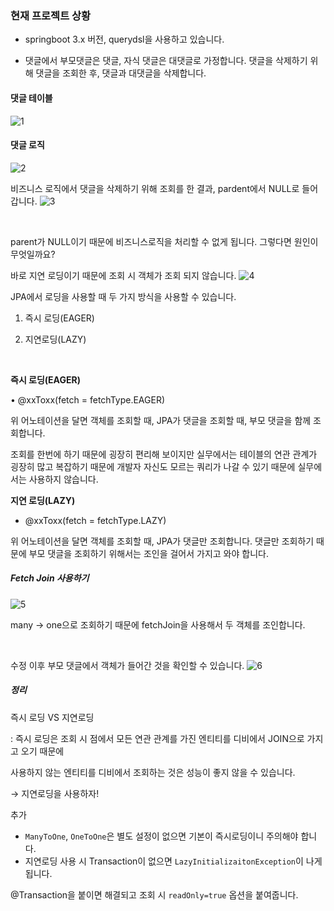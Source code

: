 ### 현재 프로젝트 상황

- springboot 3.x 버전, querydsl을 사용하고 있습니다.
  
- 댓글에서 부모댓글은 댓글, 자식 댓글은 대댓글로 가정합니다. 댓글을 삭제하기 위해 댓글을 조회한 후, 댓글과 대댓글을 삭제합니다.

#### 댓글 테이블

![1](https://github.com/greeneryjin/Engineering-Blog/assets/87289562/4408beed-c9d1-4efd-ac6f-dae455f7eada)

#### 댓글 로직
![2](https://github.com/greeneryjin/Engineering-Blog/assets/87289562/88817062-9a62-4eed-b8f0-87aeef12af35)

비즈니스 로직에서 댓글을 삭제하기 위해 조회를 한 결과, pardent에서 NULL로 들어갑니다.
![3](https://github.com/greeneryjin/Engineering-Blog/assets/87289562/07826f2e-30ad-447e-8421-f66d335e9dc7)

<br>

parent가 NULL이기 때문에 비즈니스로직을 처리할 수 없게 됩니다. 그렇다면 원인이 무엇일까요?

바로 지연 로딩이기 때문에 조회 시 객체가 조회 되지 않습니다.
![4](https://github.com/greeneryjin/Engineering-Blog/assets/87289562/139e76c1-66fd-4c74-9ecd-f30242900f9d)


JPA에서 로딩을 사용할 때 두 가지 방식을 사용할 수 있습니다. 

1. 즉시 로딩(EAGER)
   
2. 지연로딩(LAZY)

<br>

**즉시 로딩(EAGER)**

• @xxToxx(fetch = fetchType.EAGER)

위 어노테이션을 달면 객체를 조회할 때, JPA가 댓글을 조회할 때, 부모 댓글을 함께 조회합니다. 

조회를 한번에  하기 때문에 굉장히 편리해 보이지만 실무에서는 테이블의 연관 관계가 굉장히 많고 복잡하기 때문에 개발자 자신도 모르는 쿼리가 나갈 수 있기 때문에 실무에서는 사용하지 않습니다.  


**지연 로딩(LAZY)**

- @xxToxx(fetch = fetchType.LAZY)

위 어노테이션을 달면 객체를 조회할 때, JPA가 댓글만 조회합니다. 댓글만 조회하기 때문에 부모 댓글을 조회하기 위해서는 조인을 걸어서 가지고 와야 합니다.

##### Fetch Join 사용하기
![5](https://github.com/greeneryjin/Engineering-Blog/assets/87289562/573a7b13-4d95-4a94-af73-89145835062a)

many → one으로 조회하기 때문에 fetchJoin을 사용해서 두 객체를 조인합니다.  

<br>

수정 이후 부모 댓글에서 객체가 들어간 것을 확인할 수 있습니다.
![6](https://github.com/greeneryjin/Engineering-Blog/assets/87289562/51bf2857-aabe-4751-acf0-63f1f43cf66e)


##### 정리

즉시 로딩 VS 지연로딩

: 즉시 로딩은 조회 시 점에서 모든 연관 관계를 가진 엔티티를 디비에서 JOIN으로 가지고 오기 때문에 

사용하지 않는 엔티티를 디비에서 조회하는 것은 성능이 좋지 않을 수 있습니다. 

→ 지연로딩을 사용하자!

추가

- `ManyToOne`, `OneToOne`은 별도 설정이 없으면 기본이 즉시로딩이니 주의해야 합니다.
- 지연로딩 사용 시 Transaction이 없으면 `LazyInitializaitonException`이 나게 됩니다.

@Transaction을 붙이면 해결되고 조회 시 `readOnly=true` 옵션을 붙여줍니다.
